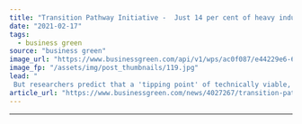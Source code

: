 ```yaml
---
title: "Transition Pathway Initiative -  Just 14 per cent of heavy industry is aligned with global climate goals"
date: "2021-02-17"
tags: 
  - business green
source: "business green"
image_url: "https://www.businessgreen.com/api/v1/wps/ac0f087/e44229e6-6b9d-4ae8-a15f-ae39cdf14968/10/Ethiopian-cement-factory-credit-DFID-185x114.jpg"
image_fp: "/assets/img/post_thumbnails/119.jpg"
lead: "
 But researchers predict that a 'tipping point' of technically viable, economically attractive solutions to decarbonise industrial and materials sectors is approaching ..."
article_url: "https://www.businessgreen.com/news/4027267/transition-pathway-initiative-14-cent-heavy-industry-aligned-global-climate-goals"
---
```


---

